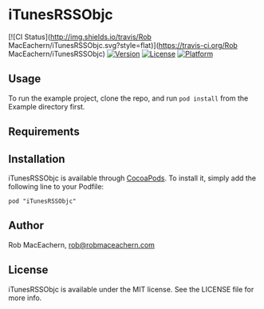 # iTunesRSSObjc

[![CI Status](http://img.shields.io/travis/Rob MacEachern/iTunesRSSObjc.svg?style=flat)](https://travis-ci.org/Rob MacEachern/iTunesRSSObjc)
[![Version](https://img.shields.io/cocoapods/v/iTunesRSSObjc.svg?style=flat)](http://cocoadocs.org/docsets/iTunesRSSObjc)
[![License](https://img.shields.io/cocoapods/l/iTunesRSSObjc.svg?style=flat)](http://cocoadocs.org/docsets/iTunesRSSObjc)
[![Platform](https://img.shields.io/cocoapods/p/iTunesRSSObjc.svg?style=flat)](http://cocoadocs.org/docsets/iTunesRSSObjc)

## Usage

To run the example project, clone the repo, and run `pod install` from the Example directory first.

## Requirements

## Installation

iTunesRSSObjc is available through [CocoaPods](http://cocoapods.org). To install
it, simply add the following line to your Podfile:

    pod "iTunesRSSObjc"

## Author

Rob MacEachern, rob@robmaceachern.com

## License

iTunesRSSObjc is available under the MIT license. See the LICENSE file for more info.

